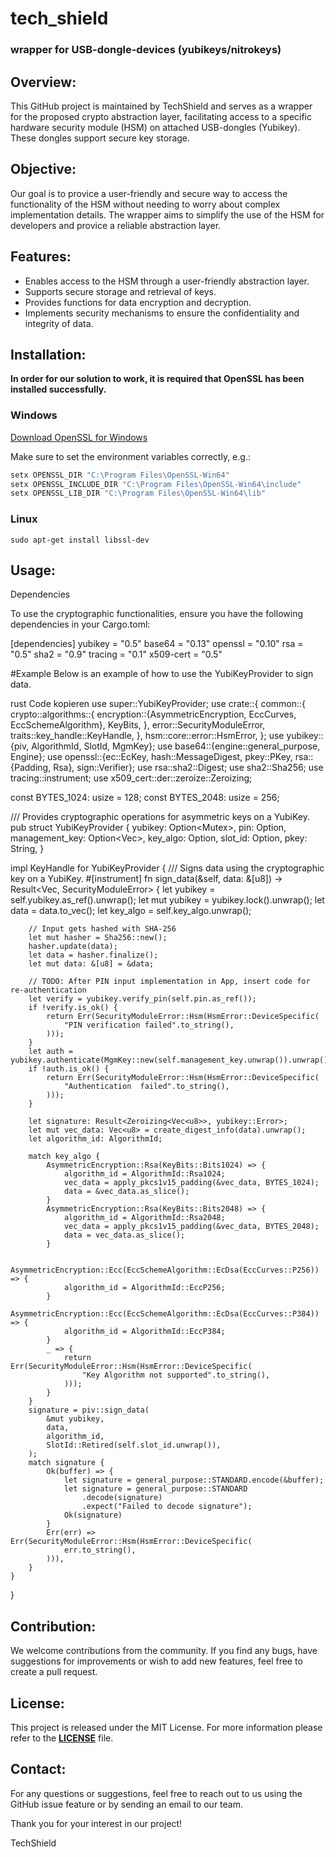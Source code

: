 ﻿# tech_shield 
### wrapper for USB-dongle-devices (yubikeys/nitrokeys)
 
## Overview:

This GitHub project is maintained by TechShield and serves as a wrapper for the proposed crypto abstraction layer, facilitating access to a specific hardware security module (HSM) on attached USB-dongles (Yubikey). These dongles support secure key storage.

## Objective:

Our goal is to provice a user-friendly and secure way to access the functionality of the HSM without needing to worry about complex implementation details. The wrapper aims to simplify the use of the HSM for developers and provice a reliable abstraction layer.

## Features:

- Enables access to the HSM through a user-friendly abstraction layer.
- Supports secure storage and retrieval of keys.
- Provides functions for data encryption and decryption.
- Implements security mechanisms to ensure the confidentiality and integrity of data.

## Installation:

**In order for our solution to work, it is required that OpenSSL has been installed successfully.**

### Windows
[Download OpenSSL for Windows](https://www.heise.de/download/product/win32-openssl-47316/download/danke?id=eb9acc71-f52c-4329-a3cf-cf9bd9172d8c)

Make sure to set the environment variables correctly, e.g.: 

```sh
setx OPENSSL_DIR "C:\Program Files\OpenSSL-Win64"
setx OPENSSL_INCLUDE_DIR "C:\Program Files\OpenSSL-Win64\include"
setx OPENSSL_LIB_DIR "C:\Program Files\OpenSSL-Win64\lib"
```

### Linux

```
sudo apt-get install libssl-dev
```

## Usage:

Dependencies

To use the cryptographic functionalities, ensure you have the following dependencies in your Cargo.toml:

[dependencies]
yubikey = "0.5"
base64 = "0.13"
openssl = "0.10"
rsa = "0.5"
sha2 = "0.9"
tracing = "0.1"
x509-cert = "0.5"



#Example
Below is an example of how to use the YubiKeyProvider to sign data.

rust
Code kopieren
use super::YubiKeyProvider;
use crate::{
    common::{
        crypto::algorithms::{
            encryption::{AsymmetricEncryption, EccCurves, EccSchemeAlgorithm},
            KeyBits,
        },
        error::SecurityModuleError,
        traits::key_handle::KeyHandle,
    },
    hsm::core::error::HsmError,
};
use yubikey::{piv, AlgorithmId, SlotId, MgmKey};
use base64::{engine::general_purpose, Engine};
use openssl::{ec::EcKey, hash::MessageDigest, pkey::PKey, rsa::{Padding, Rsa}, sign::Verifier};
use rsa::sha2::Digest;
use sha2::Sha256;
use tracing::instrument;
use x509_cert::der::zeroize::Zeroizing;

const BYTES_1024: usize = 128;
const BYTES_2048: usize = 256;

/// Provides cryptographic operations for asymmetric keys on a YubiKey.
pub struct YubiKeyProvider {
    yubikey: Option<Mutex<YubiKey>>,
    pin: Option<String>,
    management_key: Option<Vec<u8>>,
    key_algo: Option<AsymmetricEncryption>,
    slot_id: Option<u8>,
    pkey: String,
}

impl KeyHandle for YubiKeyProvider {
    /// Signs data using the cryptographic key on a YubiKey.
    #[instrument]
    fn sign_data(&self, data: &[u8]) -> Result<Vec<u8>, SecurityModuleError> {
        let yubikey = self.yubikey.as_ref().unwrap();
        let mut yubikey = yubikey.lock().unwrap();
        let data = data.to_vec();
        let key_algo = self.key_algo.unwrap();

        // Input gets hashed with SHA-256
        let mut hasher = Sha256::new();
        hasher.update(data);
        let data = hasher.finalize();
        let mut data: &[u8] = &data;

        // TODO: After PIN input implementation in App, insert code for re-authentication
        let verify = yubikey.verify_pin(self.pin.as_ref());
        if !verify.is_ok() {
            return Err(SecurityModuleError::Hsm(HsmError::DeviceSpecific(
                "PIN verification failed".to_string(),
            )));
        }
        let auth = yubikey.authenticate(MgmKey::new(self.management_key.unwrap()).unwrap());
        if !auth.is_ok() {
            return Err(SecurityModuleError::Hsm(HsmError::DeviceSpecific(
                "Authentication  failed".to_string(),
            )));
        }

        let signature: Result<Zeroizing<Vec<u8>>, yubikey::Error>;
        let mut vec_data: Vec<u8> = create_digest_info(data).unwrap();
        let algorithm_id: AlgorithmId;

        match key_algo {
            AsymmetricEncryption::Rsa(KeyBits::Bits1024) => {
                algorithm_id = AlgorithmId::Rsa1024;
                vec_data = apply_pkcs1v15_padding(&vec_data, BYTES_1024);
                data = &vec_data.as_slice();
            }
            AsymmetricEncryption::Rsa(KeyBits::Bits2048) => {
                algorithm_id = AlgorithmId::Rsa2048;
                vec_data = apply_pkcs1v15_padding(&vec_data, BYTES_2048);
                data = vec_data.as_slice();
            }

            AsymmetricEncryption::Ecc(EccSchemeAlgorithm::EcDsa(EccCurves::P256)) => {
                algorithm_id = AlgorithmId::EccP256;
            }
            AsymmetricEncryption::Ecc(EccSchemeAlgorithm::EcDsa(EccCurves::P384)) => {
                algorithm_id = AlgorithmId::EccP384;
            }
            _ => {
                return Err(SecurityModuleError::Hsm(HsmError::DeviceSpecific(
                    "Key Algorithm not supported".to_string(),
                )));
            }
        }
        signature = piv::sign_data(
            &mut yubikey,
            data,
            algorithm_id,
            SlotId::Retired(self.slot_id.unwrap()),
        );
        match signature {
            Ok(buffer) => {
                let signature = general_purpose::STANDARD.encode(&buffer);
                let signature = general_purpose::STANDARD
                    .decode(signature)
                    .expect("Failed to decode signature");
                Ok(signature)
            }
            Err(err) => Err(SecurityModuleError::Hsm(HsmError::DeviceSpecific(
                err.to_string(),
            ))),
        }
    }
}





## Contribution:

We welcome contributions from the community. If you find any bugs, have suggestions for improvements or wish to add new features, feel free to create a pull request.

## License:

This project is released under the MIT License. For more information please refer to the [__LICENSE__](./LICENSE.md) file.

## Contact:

For any questions or suggestions, feel free to reach out to us using the GitHub issue feature or by sending an email to our team.

Thank you for your interest in our project!

TechShield
